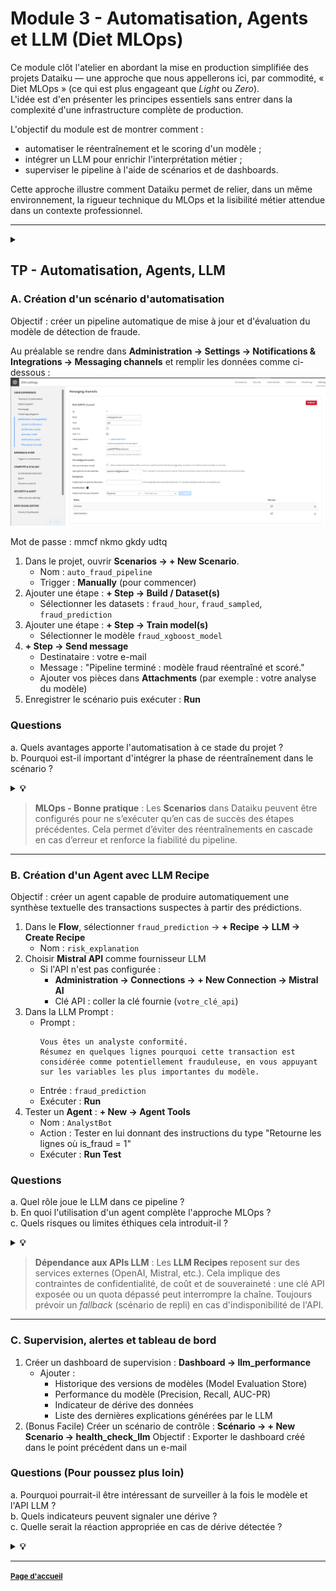 # Module 3 - Automatisation, Agents et LLM (Diet MLOps)

Ce module clôt l'atelier en abordant la mise en production simplifiée des projets Dataiku — une approche que nous appellerons ici, par commodité, « Diet MLOps » (ce qui est plus engageant que *Light* ou *Zero*).  
L'idée est d'en présenter les principes essentiels sans entrer dans la complexité d'une infrastructure complète de production.

L'objectif du module est de montrer comment :
- automatiser le réentraînement et le scoring d'un modèle ;  
- intégrer un LLM pour enrichir l'interprétation métier ;  
- superviser le pipeline à l'aide de scénarios et de dashboards.

Cette approche illustre comment Dataiku permet de relier, dans un même environnement, la rigueur technique du MLOps et la lisibilité métier attendue dans un contexte professionnel.

---

<details>
  <summary><strong></strong></summary>

## Rappels théoriques - concepts clés

### Qu'est-ce que le MLOps ?
Le MLOps (Machine Learning Operations) désigne l'ensemble des pratiques qui permettent de déployer, surveiller et maintenir des modèles de machine learning en production. Son objectif est d'industrialiser la chaîne de valeur de la data science: passer du prototype à un système exploitable, fiable et maintenable.

Un pipeline MLOps typique comprend:
1. Ingestion des données (collecte et validation)
2. Préparation et feature engineering
3. Entraînement du modèle
4. Déploiement en production
5. Supervision et alertes
6. Itération et réentraînement

Bénéfices principaux : automatisation, traçabilité, reproductibilité et gouvernance du modèle. Dataiku intègre ces fonctions via les **Scenarios**, le **Model Versioning** et les **Metrics Stores**.

---

### Automatisation : du pipeline au scénario
Un scénario Dataiku est une suite d'actions exécutées automatiquement selon un déclencheur (horaire, changement de dataset, exécution manuelle, etc.). Il permet par exemple de :
- actualiser les données brutes;
- réentraîner un modèle existant;
- lancer des prédictions;
- notifier une équipe (e-mail, webhook, Slack, etc.).

L'automatisation réduit le risque d'erreur humaine et garantit la cohérence du pipeline au fil du temps.

---

### Agents intelligents et orchestration
Les Agents sont des entités logicielles capables d'exécuter des tâches ou de répondre à des requêtes en utilisant des données et des modèles internes.
Dans Dataiku, ils peuvent :
- appeler des modèles prédictifs existants (par ex. `fraud_xgboost_model`);
- utiliser une **LLM Recipe** pour interagir en langage naturel;
- produire un rapport ou exporter des cas à vérifier.

Ils combinent plusieurs briques : automatisation, accès contextuel aux données, et interface conversationnelle.

---

### LLM: modèles de langage et intégration API
Les LLM (Large Language Models) sont des modèles pré-entraînés sur de grandes quantités de texte, capables de générer, résumer ou reformuler du langage naturel. Dataiku permet d'intégrer ces modèles via une **LLM Recipe**, en connectant une API externe comme Mistral, OpenAI ou Claude.

Principe :
1. Créer un connecteur d'API sécurisé (clé privée).
2. Rédiger une prompt adaptée au contexte métier.
3. Exécuter la recette pour générer un texte ou une décision.

Exemple : faire résumer par le LLM les transactions suspectes pour produire un rapport automatique.

---

### Supervision et surveillance des modèles
Une fois en production, les modèles doivent être surveillés pour détecter les dérives:
- Data drift : changement dans la distribution des variables.
- Concept drift : changement de la relation entre les variables et la cible.
- Performance drift : baisse du Recall, de la Precision ou du F1-score.

Dataiku propose un Model Evaluation Store pour centraliser et comparer les métriques au fil du temps.

---

### Glossaire
| Terme | Définition concise |
|-------|--------------------|
| MLOps | Pratiques visant à automatiser et fiabiliser le cycle de vie des modèles ML |
| Pipeline | Enchaînement de tâches : préparation -> modélisation -> prédiction -> surveillance |
| Scénario | Suite d'actions exécutées automatiquement dans Dataiku |
| Agent | Entité logicielle autonome capable d'agir ou de répondre à une demande |
| LLM | Modèle de langage massif, utilisé pour générer ou interpréter du texte |
| Drift | Evolution des données ou du comportement du modèle dans le temps |
| Monitoring | Suivi continu des performances et alertes automatiques |

---

</details>

## TP - Automatisation, Agents, LLM

### A. Création d'un scénario d'automatisation
Objectif : créer un pipeline automatique de mise à jour et d'évaluation du modèle de détection de fraude.

Au préalable se rendre dans **Administration -> Settings -> Notifications & Integrations -> Messaging channels** et remplir les données comme ci-dessous :
![SMTP](/imgs/smtp.png)

Mot de passe : mmcf nkmo gkdy udtq

1. Dans le projet, ouvrir **Scenarios -> + New Scenario**.
   - Nom : `auto_fraud_pipeline`
   - Trigger : **Manually** (pour commencer)
2. Ajouter une étape : **+ Step -> Build / Dataset(s)**
   - Sélectionner les datasets : `fraud_hour`, `fraud_sampled`, `fraud_prediction`
3. Ajouter une étape : **+ Step -> Train model(s)**
   - Sélectionner le modèle `fraud_xgboost_model`
4. **+ Step -> Send message**
   - Destinataire : votre e-mail
   - Message  : "Pipeline terminé : modèle fraud réentraîné et scoré."
   - Ajouter vos pièces dans **Attachments** (par exemple : votre analyse du modèle)
5. Enregistrer le scénario puis exécuter : **Run**

### Questions
a. Quels avantages apporte l'automatisation à ce stade du projet ?  
b. Pourquoi est-il important d'intégrer la phase de réentraînement dans le scénario ?

<details>
  <summary><strong>💡</strong></summary>

a. L'automatisation réduit les erreurs manuelles, garantit la reproductibilité et libère du temps pour l'analyse.  
b. Le réentraînement périodique permet de s'adapter aux évolutions des données et de prévenir la dérive du modèle.

</details>

> **MLOps - Bonne pratique** : Les **Scenarios** dans Dataiku peuvent être configurés pour ne s’exécuter qu’en cas de succès des étapes précédentes. Cela permet d’éviter des réentraînements en cascade en cas d’erreur et renforce la fiabilité du pipeline.

---

### B. Création d'un Agent avec LLM Recipe
Objectif : créer un agent capable de produire automatiquement une synthèse textuelle des transactions suspectes à partir des prédictions.

1. Dans le **Flow**, sélectionner `fraud_prediction` -> **+ Recipe -> LLM -> Create Recipe**
   - Nom : `risk_explanation`
2. Choisir **Mistral API** comme fournisseur LLM
   - Si l'API n'est pas configurée :
     - **Administration -> Connections -> + New Connection -> Mistral AI**
     - Clé API : coller la clé fournie (`votre_clé_api`)
3. Dans la LLM Prompt :
   - Prompt :
     ```
     Vous êtes un analyste conformité.
     Résumez en quelques lignes pourquoi cette transaction est considérée comme potentiellement frauduleuse, en vous appuyant sur les variables les plus importantes du modèle.
     ```
   - Entrée : `fraud_prediction`
   - Exécuter : **Run**
4. Tester un **Agent** : **+ New -> Agent Tools**
   - Nom : `AnalystBot`
   - Action : Tester en lui donnant des instructions du type "Retourne les lignes où is_fraud = 1"
   - Exécuter : **Run Test**

### Questions
a. Quel rôle joue le LLM dans ce pipeline ?  
b. En quoi l'utilisation d'un agent complète l'approche MLOps ?  
c. Quels risques ou limites éthiques cela introduit-il ?

<details>
  <summary><strong>💡</strong></summary>

a. Le LLM produit une interprétation en langage naturel des résultats du modèle, facilitant la lecture pour un analyste non technique.  
b. L'agent automatise la décision post-prédiction, ce qui étend la chaîne MLOps jusqu'à la communication.  
c. Risques : hallucinations, biais, fuites de données sensibles. D'où l'importance du contrôle humain et des garde-fous pour la science et la gouvernance des données !

</details>

> **Dépendance aux APIs LLM** : Les **LLM Recipes** reposent sur des services externes (OpenAI, Mistral, etc.). Cela implique des contraintes de confidentialité, de coût et de souveraineté : une clé API exposée ou un quota dépassé peut interrompre la chaîne. Toujours prévoir un *fallback* (scénario de repli) en cas d'indisponibilité de l'API.

---

### C. Supervision, alertes et tableau de bord

1. Créer un dashboard de supervision : **Dashboard -> llm_performance**
   - Ajouter :
     - Historique des versions de modèles (Model Evaluation Store)
     - Performance du modèle (Precision, Recall, AUC-PR)
     - Indicateur de dérive des données
     - Liste des dernières explications générées par le LLM
2. (Bonus Facile) Créer un scénario de contrôle : **Scénario -> + New Scenario -> health_check_llm**
   Objectif : Exporter le dashboard créé dans le point précédent dans un e-mail

### Questions (Pour poussez plus loin)
a. Pourquoi pourrait-il être intéressant de surveiller à la fois le modèle et l'API LLM ?  
b. Quels indicateurs peuvent signaler une dérive ?  
c. Quelle serait la réaction appropriée en cas de dérive détectée ?

<details>
  <summary><strong>💡</strong></summary>

a. Le modèle et le LLM sont deux points de défaillance : si l'un faiblit, la chaîne complète est compromise.  
b. Baisse du Recall, hausse du taux d'erreur, variation des distributions ou latence excessive de l'API.  
c. Examiner les logs, réentraîner le modèle si nécessaire, ou ajuster les seuils et prompts.

> **Exemple - Détection d’une dérive** : une variation anormale du Recall accompagnée d’un déplacement de la distribution des variables (`amount`, `hour`) peut révéler une dérive des données. Dans Dataiku, ce suivi se met en place via le **Model Evaluation Store** couplé à un **Scenario** de contrôle automatique.

---

## Perspective métier - mise en production responsable dans Dataiku
La mise en production d'un pipeline Dataiku intégrant des modèles et des LLM engage la responsabilité opérationnelle et la qualité du pilotage.

- Traçabilité et documentation :
  chaque composant du Flow (dataset, recipe, modèle, scénario) est historisé. Le Model Evaluation Store conserve les versions et leurs métriques, permettant d'auditer les choix.
- Validation humaine et gouvernance :
  Dataiku ne remplace pas le contrôle métier. Les recettes automatisées et les agents doivent être supervisés par un analyste ou un data scientist avant toute décision opérationnelle. L'export `cases_to_review.csv` matérialise ce principe.
- Coût et scalabilité :
  l'intégration d'un LLM via API (ici Mistral) a un coût proportionnel aux requêtes. Calibrer la fréquence et cibler les usages à forte valeur ajoutée. Les scénarios peuvent conditionner l'exécution de la LLM Recipe aux seuls cas suspects.
- Surveillance continue et itération :
  le scénario `health_check_llm` illustre la capacité de Dataiku à déclencher des alertes ou des réentraînements automatiques selon des métriques définies.

---

## Ressources
- Documentation Dataiku - Scenarios : https://doc.dataiku.com/dss/latest/scenarios/index.html
- Dataiku - Agents and LLM Integrations : https://doc.dataiku.com/dss/latest/agents/index.html
- Mistral API Reference : https://docs.mistral.ai
- Dataiku Academy - MLOps Concepts : https://academy.dataiku.com

</details>

---

<small>[**Page d'accueil**](https://github.com/rsquaredata/atelier_dataiku/blob/main/README.md)</small>
